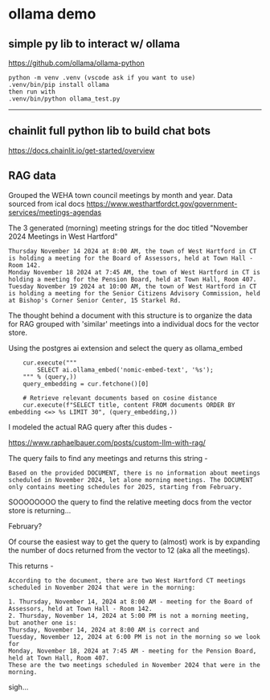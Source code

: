 # ollama demo

## simple py lib to interact w/ ollama

https://github.com/ollama/ollama-python

    python -m venv .venv (vscode ask if you want to use)
    .venv/bin/pip install ollama
    then run with
    .venv/bin/python ollama_test.py

---

## chainlit full python lib to build chat bots

https://docs.chainlit.io/get-started/overview


## RAG data

Grouped the WEHA town council meetings by month and year. Data sourced from ical docs https://www.westhartfordct.gov/government-services/meetings-agendas

The 3 generated (morning) meeting strings for the doc titled "November 2024 Meetings in West Hartford"
```
Thursday November 14 2024 at 8:00 AM, the town of West Hartford in CT is holding a meeting for the Board of Assessors, held at Town Hall - Room 142.
Monday November 18 2024 at 7:45 AM, the town of West Hartford in CT is holding a meeting for the Pension Board, held at Town Hall, Room 407.
Tuesday November 19 2024 at 10:00 AM, the town of West Hartford in CT is holding a meeting for the Senior Citizens Advisory Commission, held at Bishop's Corner Senior Center, 15 Starkel Rd.
```

The thought behind a document with this structure is to organize the data for RAG grouped with 'similar' meetings into a individual docs for the vector store.

Using the postgres ai extension and select the query as ollama_embed

```
    cur.execute("""
        SELECT ai.ollama_embed('nomic-embed-text', '%s');
    """ % (query,))
    query_embedding = cur.fetchone()[0]

    # Retrieve relevant documents based on cosine distance
    cur.execute(f"SELECT title, content FROM documents ORDER BY embedding <=> %s LIMIT 30", (query_embedding,))
```

I modeled the actual RAG query after this dudes - 

https://www.raphaelbauer.com/posts/custom-llm-with-rag/

The query fails to find any meetings and returns this string - 

```
Based on the provided DOCUMENT, there is no information about meetings scheduled in November 2024, let alone morning meetings. The DOCUMENT only contains meeting schedules for 2025, starting from February.
```

SOOOOOOOO the query to find the relative meeting docs from the vector store is returning...


February?

Of course the easiest way to get the query to (almost) work is by expanding the number of docs returned from the vector to 12 (aka all the meetings).

This returns -

```
According to the document, there are two West Hartford CT meetings scheduled in November 2024 that were in the morning:

1. Thursday, November 14, 2024 at 8:00 AM - meeting for the Board of Assessors, held at Town Hall - Room 142.
2. Thursday, November 14, 2024 at 5:00 PM is not a morning meeting, but another one is:
Thursday, November 14, 2024 at 8:00 AM is correct and 
Tuesday, November 12, 2024 at 6:00 PM is not in the morning so we look for 
Monday, November 18, 2024 at 7:45 AM - meeting for the Pension Board, held at Town Hall, Room 407.
These are the two meetings scheduled in November 2024 that were in the morning.
```

sigh...